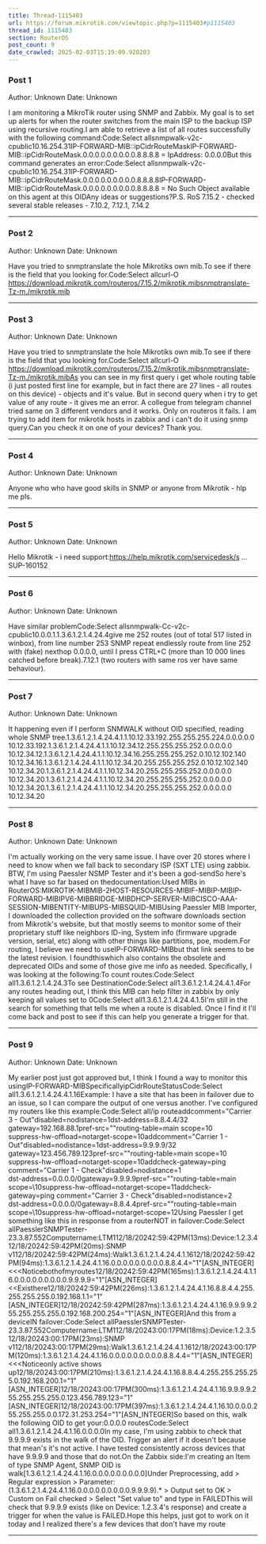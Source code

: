 ```yaml
---
title: Thread-1115403
url: https://forum.mikrotik.com/viewtopic.php?p=1115403#p1115403
thread_id: 1115403
section: RouterOS
post_count: 9
date_crawled: 2025-02-03T15:19:09.920203
---
```


### Post 1
Author: Unknown
Date: Unknown

I am monitoring a MikroTik router using SNMP and Zabbix. My goal is to set up alerts for when the router switches from the main ISP to the backup ISP using recursive routing.I am able to retrieve a list of all routes successfully with the following command:Code:Select allsnmpwalk-v2c-cpublic10.16.254.31IP-FORWARD-MIB::ipCidrRouteMaskIP-FORWARD-MIB::ipCidrRouteMask.0.0.0.0.0.0.0.0.0.8.8.8.8 = IpAddress: 0.0.0.0But this command generates an error:Code:Select allsnmpwalk-v2c-cpublic10.16.254.31IP-FORWARD-MIB::ipCidrRouteMask.0.0.0.0.0.0.0.0.0.8.8.8.8IP-FORWARD-MIB::ipCidrRouteMask.0.0.0.0.0.0.0.0.0.8.8.8.8 = No Such Object available on this agent at this OIDAny ideas or suggestions?P.S. RoS 7.15.2 - checked several stable releases - 7.10.2, 7.12.1, 7.14.2

---
### Post 2
Author: Unknown
Date: Unknown

Have you tried to snmptranslate the hole Mikrotiks own mib.To see if there is the field that you looking for.Code:Select allcurl-O https://download.mikrotik.com/routeros/7.15.2/mikrotik.mibsnmptranslate-Tz-m./mikrotik.mib

---
### Post 3
Author: Unknown
Date: Unknown

Have you tried to snmptranslate the hole Mikrotiks own mib.To see if there is the field that you looking for.Code:Select allcurl-O https://download.mikrotik.com/routeros/7.15.2/mikrotik.mibsnmptranslate-Tz-m./mikrotik.mibAs you can see in my first query i get whole routing table (i just posted first line for example, but in fact there are 27 lines - all routes on this device) - objects and it's value. But in second query when i try to get value of any route - it gives me an error. A collegue from telegram channel tried same on 3 different vendors and it works. Only on routeros it fails. I am trying to add item for mikrotik hosts in zabbix and i can't do it using snmp query.Can you check it on one of your devices? Thank you.

---
### Post 4
Author: Unknown
Date: Unknown

Anyone who who have good skills in SNMP or anyone from Mikrotik - hlp me pls.

---
### Post 5
Author: Unknown
Date: Unknown

Hello Mikrotik - i need support:https://help.mikrotik.com/servicedesk/s ... SUP-160152

---
### Post 6
Author: Unknown
Date: Unknown

Have similar problemCode:Select allsnmpwalk-Cc-v2c-cpublic10.0.0.1.1.3.6.1.2.1.4.24.4give me 252 routes (out of total 517 listed in winbox), from line number 253 SNMP repeat endlessly route from line 252 with (fake) nexthop 0.0.0.0, until I press CTRL+C (more than 10 000 lines catched before break).7.12.1 (two routers with same ros ver have same behaviour).

---
### Post 7
Author: Unknown
Date: Unknown

It happening even if I perform SNMWALK without OID specified, reading whole SNMP tree.1.3.6.1.2.1.4.24.4.1.1.10.12.33.192.255.255.255.224.0.0.0.0.0 10.12.33.192.1.3.6.1.2.1.4.24.4.1.1.10.12.34.12.255.255.255.252.0.0.0.0.0 10.12.34.12.1.3.6.1.2.1.4.24.4.1.1.10.12.34.16.255.255.255.252.0.10.12.102.140 10.12.34.16.1.3.6.1.2.1.4.24.4.1.1.10.12.34.20.255.255.255.252.0.10.12.102.140 10.12.34.20.1.3.6.1.2.1.4.24.4.1.1.10.12.34.20.255.255.255.252.0.0.0.0.0 10.12.34.20.1.3.6.1.2.1.4.24.4.1.1.10.12.34.20.255.255.255.252.0.0.0.0.0 10.12.34.20.1.3.6.1.2.1.4.24.4.1.1.10.12.34.20.255.255.255.252.0.0.0.0.0 10.12.34.20

---
### Post 8
Author: Unknown
Date: Unknown

I'm actually working on the very same issue. I have over 20 stores where I need to know when we fall back to secondary ISP (SXT LTE) using zabbix. BTW, I'm using Paessler NSMP Tester and it's been a god-sendSo here's what I have so far based on thedocumentation:Used MIBs in RouterOS:MIKROTIK-MIBMIB-2HOST-RESOURCES-MIBIF-MIBIP-MIBIP-FORWARD-MIBIPV6-MIBBRIDGE-MIBDHCP-SERVER-MIBCISCO-AAA-SESSION-MIBENTITY-MIBUPS-MIBSQUID-MIBUsing Paessler MIB Importer, I downloaded the collection provided on the software downloads section from Mikrotik's website, but that mostly seems to monitor some of their proprietary stuff like neighbors ID-ing, System info (firmware upgrade version, serial, etc) along with other things like partitions, poe, modem.For routing, I believe we need to useIP-FORWARD-MIBbut that link seems to be the latest revision. I foundthiswhich also contains the obsolete and deprecated OIDs and some of those give me info as needed. Specifically, I was looking at the following:To count routes:Code:Select all1.3.6.1.2.1.4.24.3To see DestinationCode:Select all1.3.6.1.2.1.4.24.4.1.4For any routes heading out, I think this MIB can help filter in zabbix by only keeping all values set to 0Code:Select all1.3.6.1.2.1.4.24.4.1.5I'm still in the search for something that tells me when a route is disabled. Once I find it I'll come back and post to see if this can help you generate a trigger for that.

---
### Post 9
Author: Unknown
Date: Unknown

My earlier post just got approved but, I think I found a way to monitor this usingIP-FORWARD-MIBSpecificallyipCidrRouteStatusCode:Select all1.3.6.1.2.1.4.24.4.1.16Example: I have a site that has been in failover due to an issue, so I can compare the output of one versus another. I've configured my routers like this example:Code:Select all/ip routeaddcomment="Carrier 3 - Out"disabled=nodistance=1dst-address=8.8.4.4/32\
    gateway=192.168.88.1pref-src=""routing-table=main scope=10\
    suppress-hw-offload=notarget-scope=10addcomment="Carrier 1 - Out"disabled=nodistance=1dst-address=9.9.9.9/32\
    gateway=123.456.789.123pref-src=""routing-table=main scope=10\
    suppress-hw-offload=notarget-scope=10addcheck-gateway=ping comment="Carrier 1 - Check"disabled=nodistance=1\
    dst-address=0.0.0.0/0gateway=9.9.9.9pref-src=""routing-table=main scope=\10suppress-hw-offload=notarget-scope=11addcheck-gateway=ping comment="Carrier 3 - Check"disabled=nodistance=2\
    dst-address=0.0.0.0/0gateway=8.8.4.4pref-src=""routing-table=main scope=\10suppress-hw-offload=notarget-scope=12Using Paessler I get something like this in response from a routerNOT in failover:Code:Select allPaesslerSNMPTester-23.3.87.552Computername:LTM112/18/20242:59:42PM(13ms):Device:1.2.3.412/18/20242:59:42PM(20ms):SNMP v112/18/20242:59:42PM(24ms):Walk1.3.6.1.2.1.4.24.4.1.1612/18/20242:59:42PM(94ms):1.3.6.1.2.1.4.24.4.1.16.0.0.0.0.0.0.0.0.0.8.8.4.4="1"[ASN_INTEGER]<<<Noticebothofmyroutes12/18/20242:59:42PM(165ms):1.3.6.1.2.1.4.24.4.1.16.0.0.0.0.0.0.0.0.0.9.9.9.9="1"[ASN_INTEGER]<<Existhere12/18/20242:59:42PM(226ms):1.3.6.1.2.1.4.24.4.1.16.8.8.4.4.255.255.255.255.0.192.168.1.1="1"[ASN_INTEGER]12/18/20242:59:42PM(287ms):1.3.6.1.2.1.4.24.4.1.16.9.9.9.9.255.255.255.255.0.192.168.200.254="1"[ASN_INTEGER]And this from a deviceIN failover:Code:Select allPaesslerSNMPTester-23.3.87.552Computername:LTM112/18/20243:00:17PM(18ms):Device:1.2.3.512/18/20243:00:17PM(23ms):SNMP v112/18/20243:00:17PM(29ms):Walk1.3.6.1.2.1.4.24.4.1.1612/18/20243:00:17PM(120ms):1.3.6.1.2.1.4.24.4.1.16.0.0.0.0.0.0.0.0.0.8.8.4.4="1"[ASN_INTEGER]<<<Noticeonly active shows up12/18/20243:00:17PM(210ms):1.3.6.1.2.1.4.24.4.1.16.8.8.4.4.255.255.255.255.0.192.168.200.1="1"[ASN_INTEGER]12/18/20243:00:17PM(300ms):1.3.6.1.2.1.4.24.4.1.16.9.9.9.9.255.255.255.255.0.123.456.789.123="1"[ASN_INTEGER]12/18/20243:00:17PM(397ms):1.3.6.1.2.1.4.24.4.1.16.10.0.0.0.255.255.255.0.0.172.31.253.254="1"[ASN_INTEGER]So based on this, walk the following OID to get your:0.0.0.0 routesCode:Select all1.3.6.1.2.1.4.24.4.1.16.0.0.0.0In my case, I'm using zabbix to check that 9.9.9.9 exists in the walk of the OID. Trigger an alert if it doesn't because that mean's it's not active. I have tested consistently across devices that have 9.9.9.9 and those that do not.On the Zabbix side:I'm creating an Item of type SNMP Agent, SNMP OID is walk[1.3.6.1.2.1.4.24.4.1.16.0.0.0.0.0.0.0.0.0]Under Preprocessing, add > Regular expression > Parameter: (1\.3\.6\.1\.2\.1\.4\.24\.4\.1\.16\.0\.0\.0\.0\.0\.0\.0\.0\.0\.9\.9\.9\.9).* > Output set to OK > Custom on Fail checked > Select "Set value to" and type in FAILEDThis will check that 9.9.9.9 exists (like on Device: 1.2.3.4's response) and create a trigger for when the value is FAILED.Hope this helps, just got to work on it today and I realized there's a few devices that don't have my route

---
